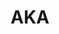 ---
avoidOrder: 1
title: AKA
launchDate: 2024-02-23
platformType: Long-Term Investment Opportunity
referralLink: https://member.aka07.com/signup?p=dQrZHs5o
description: "AKA offers a long-term investment option with various plans."
tags: avoid
avoidDescription: Withdrawals have been stopped. Stay away.


keyFeatures:
 - 
    header: Capital unlocked
    feature: Access your invested capital at any time
 -
    header: Long-Term Commitment
    feature: Invested capital is locked until the chosen plan ends.
 -
    header: Minimum Deposit
    feature: Start investing with $30.
 -
    header: Daily Profit Potential
    feature: Earn daily returns ranging from 3% to 3.4%.
 -
    header: Automated Trading
    feature: The platform manages trades automatically.
 -
    header: Minimum Withdrawal
    feature: Withdraw your earnings when they reach $2.


links:
 - 
    brand: Telegram
    link: https://t.me/AKAofficial07
    shortLink: AKAofficial07
 - 
    website: true
    link: https://aka07.com/
---